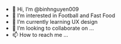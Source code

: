 - 👋 Hi, I’m @binhnguyen009
- 👀 I’m interested in Football and Fast Food
- 🌱 I’m currently learning UX design
- 💞️ I’m looking to collaborate on ...
- 📫 How to reach me ...

<!---
binhnguyen009/binhnguyen009 is a ✨ special ✨ repository because its `README.md` (this file) appears on your GitHub profile.
You can click the Preview link to take a look at your changes.
--->

